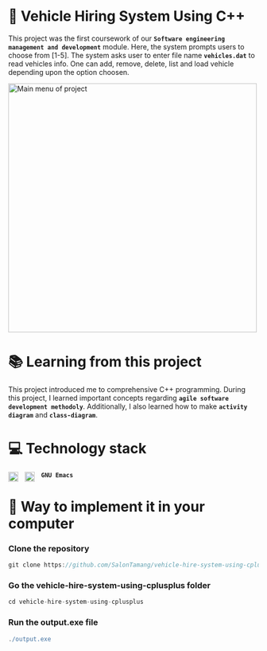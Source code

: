 # 🚗 Vehicle Hiring System Using C++
This project was the first coursework of our **`Software engineering management and development`** module. Here, the system prompts users to choose from [1-5]. The system asks user to enter file name **`vehicles.dat`** to read vehicles info. One can add, remove, delete, list and load vehicle depending upon the option choosen.

<img alt='Main menu of project' height="500" src='https://github.com/SalonTamang/vehicle-hire-system-using-cplusplus/blob/main/soft1.PNG?raw=true'>


# 📚 Learning from this project
This project introduced me to comprehensive C++ programming. During this project, I learned important concepts regarding **`agile software development methodoly`**. Additionally, I also learned how to make **`activity diagram`** and **`class-diagram`**.

# 💻 Technology stack 
<img align="left" alt="Git" width="20px" style="padding-right:10px;" src="https://cdn.jsdelivr.net/gh/devicons/devicon/icons/git/git-original.svg" />
<img align="left" alt="C++" width="20px" style="padding-right:10px;" src="https://cdn.jsdelivr.net/gh/devicons/devicon/icons/cplusplus/cplusplus-original.svg" />

**`GNU Emacs`**

# 👣 Way to implement it in your computer
### Clone the repository
```groovy
git clone https://github.com/SalonTamang/vehicle-hire-system-using-cplusplus.git
```
### Go the vehicle-hire-system-using-cplusplus folder
```groovy
cd vehicle-hire-system-using-cplusplus
```
### Run the output.exe file
```groovy
./output.exe
```



